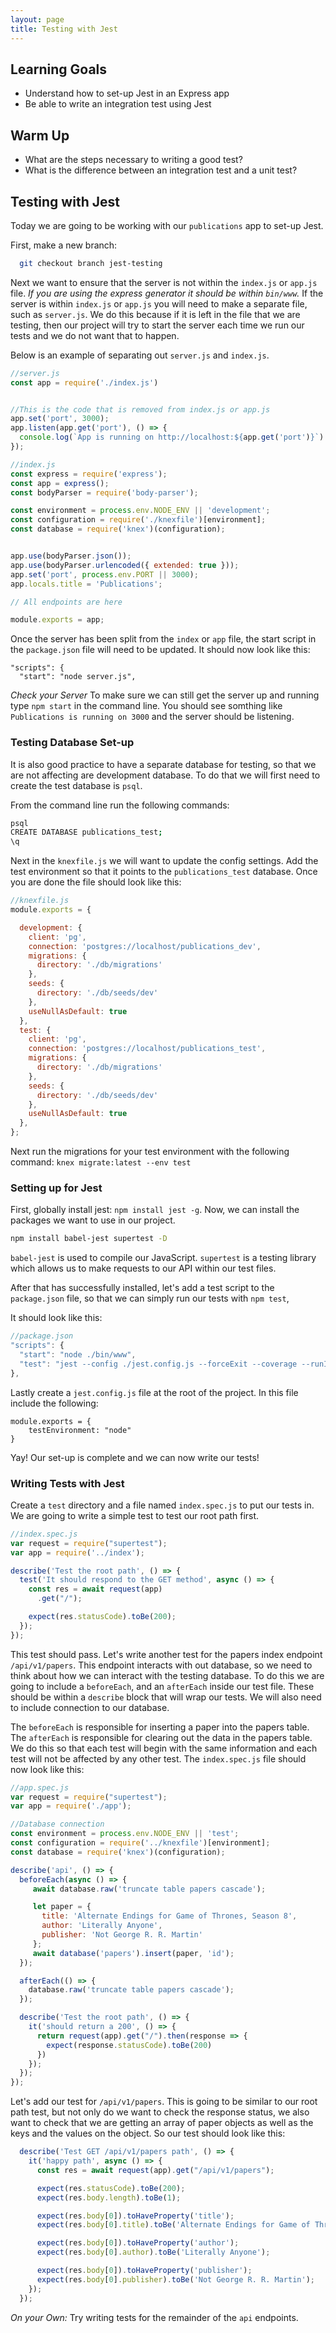 ```yaml
---
layout: page
title: Testing with Jest
---
```


## Learning Goals
- Understand how to set-up Jest in an Express app
- Be able to write an integration test using Jest

## Warm Up
- What are the steps necessary to writing a good test?
- What is the difference between an integration test and a unit test?

## Testing with Jest

Today we are going to be working with our `publications` app to set-up Jest.

First, make a new branch:
```bash
  git checkout branch jest-testing
```

Next we want to ensure that the server is not within the `index.js` or `app.js` file. _If you are using the express generator it should be within `bin/www`._ If the server is within `index.js` or `app.js` you will need to make a separate file, such as `server.js`. We do this because if it is left in the file that we are testing, then our project will try to start the server each time we run our tests and we do not want that to happen.

Below is an example of separating out `server.js` and `index.js`.

```javascript
//server.js
const app = require('./index.js')


//This is the code that is removed from index.js or app.js
app.set('port', 3000);
app.listen(app.get('port'), () => {
  console.log(`App is running on http://localhost:${app.get('port')}`)
});
```

```javascript
//index.js
const express = require('express');
const app = express();
const bodyParser = require('body-parser');

const environment = process.env.NODE_ENV || 'development';
const configuration = require('./knexfile')[environment];
const database = require('knex')(configuration);


app.use(bodyParser.json());
app.use(bodyParser.urlencoded({ extended: true }));
app.set('port', process.env.PORT || 3000);
app.locals.title = 'Publications';

// All endpoints are here

module.exports = app;
```

Once the server has been split from the `index` or `app` file, the start script in the `package.json` file will need to be updated. It should now look like this:
```
"scripts": {
  "start": "node server.js",
```
_Check your Server_
To make sure we can still get the server up and running type `npm start` in the command line. You should see somthing like `Publications is running on 3000` and the server should be listening.

### Testing Database Set-up

It is also good practice to have a separate database for testing, so that we are not affecting are development database. To do that we will first need to create the test database is `psql`.

From the command line run the following commands:
```bash
psql
CREATE DATABASE publications_test;
\q
```

Next in the `knexfile.js` we will want to update the config settings. Add the test environment so that it points to the `publications_test` database. Once you are done the file should look like this:

```js
//knexfile.js
module.exports = {

  development: {
    client: 'pg',
    connection: 'postgres://localhost/publications_dev',
    migrations: {
      directory: './db/migrations'
    },
    seeds: {
      directory: './db/seeds/dev'
    },
    useNullAsDefault: true
  },
  test: {
    client: 'pg',
    connection: 'postgres://localhost/publications_test',
    migrations: {
      directory: './db/migrations'
    },
    seeds: {
      directory: './db/seeds/dev'
    },
    useNullAsDefault: true
  },
};
```

Next run the migrations for your test environment with the following command:
`knex migrate:latest --env test`

### Setting up for Jest

First, globally install jest: `npm install jest -g`. Now, we can install the packages we want to use in our project.

```bash
npm install babel-jest supertest -D
```

`babel-jest` is used to compile our JavaScript. `supertest` is a testing library which allows us to make requests to our API within our test files.

After that has successfully installed, let's add a test script to the `package.json` file, so that we can simply run our tests with `npm test`,

It should look like this:

```javascript
//package.json
"scripts": {
  "start": "node ./bin/www",
  "test": "jest --config ./jest.config.js --forceExit --coverage --runInBand"
},
```

Lastly create a `jest.config.js` file at the root of the project. In this file include the following:
```
module.exports = {
    testEnvironment: "node"
}
```

Yay! Our set-up is complete and we can now write our tests!

### Writing Tests with Jest

Create a `test` directory and a file named `index.spec.js` to put our tests in. We are going to write a simple test to test our root path first.

```javascript
//index.spec.js
var request = require("supertest");
var app = require('../index');

describe('Test the root path', () => {
  test('It should respond to the GET method', async () => {
    const res = await request(app)
      .get("/");

    expect(res.statusCode).toBe(200);
  });
});

```

This test should pass. Let's write another test for the papers index endpoint `/api/v1/papers`. This endpoint interacts with out database, so we need to think about how we can interact with the testing database. To do this we are going to include a `beforeEach`, and an `afterEach` inside our test file. These should be within a `describe` block that will wrap our tests. We will also need to include connection to our database.

The `beforeEach` is responsible for inserting a paper into the papers table. The `afterEach` is responsible for clearing out the data in the papers table. We do this so that each test will begin with the same information and each test will not be affected by any other test. The `index.spec.js` file should now look like this:

```javascript
//app.spec.js
var request = require("supertest");
var app = require('./app');

//Database connection
const environment = process.env.NODE_ENV || 'test';
const configuration = require('../knexfile')[environment];
const database = require('knex')(configuration);

describe('api', () => {
  beforeEach(async () => {
     await database.raw('truncate table papers cascade');

     let paper = {
       title: 'Alternate Endings for Game of Thrones, Season 8',
       author: 'Literally Anyone',
       publisher: 'Not George R. R. Martin'
     };
     await database('papers').insert(paper, 'id');
  });

  afterEach(() => {
    database.raw('truncate table papers cascade');
  });

  describe('Test the root path', () => {
    it('should return a 200', () => {
      return request(app).get("/").then(response => {
        expect(response.statusCode).toBe(200)
      })
    });
  });
});
```

Let's add our test for `/api/v1/papers`. This is going to be similar to our root path test, but not only do we want to check the response status, we also want to check that we are getting an array of paper objects as well as the keys and the values on the object. So our test should look like this:

```javascript
  describe('Test GET /api/v1/papers path', () => {
    it('happy path', async () => {
      const res = await request(app).get("/api/v1/papers");

      expect(res.statusCode).toBe(200);
      expect(res.body.length).toBe(1);

      expect(res.body[0]).toHaveProperty('title');
      expect(res.body[0].title).toBe('Alternate Endings for Game of Thrones, Season 8');

      expect(res.body[0]).toHaveProperty('author');
      expect(res.body[0].author).toBe('Literally Anyone');

      expect(res.body[0]).toHaveProperty('publisher');
      expect(res.body[0].publisher).toBe('Not George R. R. Martin');
    });
  });
```

_On your Own:_ Try writing tests for the remainder of the `api` endpoints.

